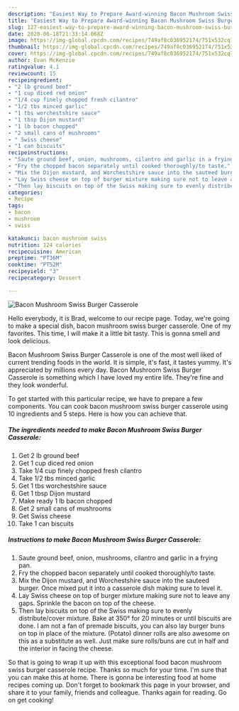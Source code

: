 ```yaml
---
description: "Easiest Way to Prepare Award-winning Bacon Mushroom Swiss Burger Casserole"
title: "Easiest Way to Prepare Award-winning Bacon Mushroom Swiss Burger Casserole"
slug: 127-easiest-way-to-prepare-award-winning-bacon-mushroom-swiss-burger-casserole
date: 2020-06-18T21:33:14.068Z
image: https://img-global.cpcdn.com/recipes/749af8c036952174/751x532cq70/bacon-mushroom-swiss-burger-casserole-recipe-main-photo.jpg
thumbnail: https://img-global.cpcdn.com/recipes/749af8c036952174/751x532cq70/bacon-mushroom-swiss-burger-casserole-recipe-main-photo.jpg
cover: https://img-global.cpcdn.com/recipes/749af8c036952174/751x532cq70/bacon-mushroom-swiss-burger-casserole-recipe-main-photo.jpg
author: Evan McKenzie
ratingvalue: 4.1
reviewcount: 15
recipeingredient:
- "2 lb ground beef"
- "1 cup diced red onion"
- "1/4 cup finely chopped fresh cilantro"
- "1/2 tbs minced garlic"
- "1 tbs worchestshire sauce"
- "1 tbsp Dijon mustard"
- "1 lb bacon chopped"
- "2 small cans of mushrooms"
- " Swiss cheese"
- "1 can biscuits"
recipeinstructions:
- "Saute ground beef, onion, mushrooms, cilantro and garlic in a frying pan."
- "Fry the chopped bacon separately until cooked thoroughly/to taste."
- "Mix the Dijon mustard, and Worchestshire sauce into the sauteed burger. Once mixed put it into a casserole dish making sure to level it."
- "Lay Swiss cheese on top of burger mixture making sure not to leave any gaps. Sprinkle the bacon on top of the cheese."
- "Then lay biscuits on top of the Swiss making sure to evenly distribute/cover mixture. Bake at 350° for 20 minutes or until biscuits are done. I am not a fan of premade biscuits, you can also lay burger buns on top in place of the mixture. (Potato) dinner rolls are also awesome on this as a substitute as well. Just make sure rolls/buns are cut in half and the interior in facing the cheese."
categories:
- Recipe
tags:
- bacon
- mushroom
- swiss

katakunci: bacon mushroom swiss 
nutrition: 124 calories
recipecuisine: American
preptime: "PT36M"
cooktime: "PT52M"
recipeyield: "3"
recipecategory: Dessert

---
```



![Bacon Mushroom Swiss Burger Casserole](https://img-global.cpcdn.com/recipes/749af8c036952174/751x532cq70/bacon-mushroom-swiss-burger-casserole-recipe-main-photo.jpg)

Hello everybody, it is Brad, welcome to our recipe page. Today, we're going to make a special dish, bacon mushroom swiss burger casserole. One of my favorites. This time, I will make it a little bit tasty. This is gonna smell and look delicious.

Bacon Mushroom Swiss Burger Casserole is one of the most well liked of current trending foods in the world. It is simple, it's fast, it tastes yummy. It's appreciated by millions every day. Bacon Mushroom Swiss Burger Casserole is something which I have loved my entire life. They're fine and they look wonderful.




To get started with this particular recipe, we have to prepare a few components. You can cook bacon mushroom swiss burger casserole using 10 ingredients and 5 steps. Here is how you can achieve that.

<!--inarticleads1-->

##### The ingredients needed to make Bacon Mushroom Swiss Burger Casserole:

1. Get 2 lb ground beef
1. Get 1 cup diced red onion
1. Take 1/4 cup finely chopped fresh cilantro
1. Take 1/2 tbs minced garlic
1. Get 1 tbs worchestshire sauce
1. Get 1 tbsp Dijon mustard
1. Make ready 1 lb bacon chopped
1. Get 2 small cans of mushrooms
1. Get  Swiss cheese
1. Take 1 can biscuits




<!--inarticleads2-->

##### Instructions to make Bacon Mushroom Swiss Burger Casserole:

1. Saute ground beef, onion, mushrooms, cilantro and garlic in a frying pan.
1. Fry the chopped bacon separately until cooked thoroughly/to taste.
1. Mix the Dijon mustard, and Worchestshire sauce into the sauteed burger. Once mixed put it into a casserole dish making sure to level it.
1. Lay Swiss cheese on top of burger mixture making sure not to leave any gaps. Sprinkle the bacon on top of the cheese.
1. Then lay biscuits on top of the Swiss making sure to evenly distribute/cover mixture. Bake at 350° for 20 minutes or until biscuits are done. I am not a fan of premade biscuits, you can also lay burger buns on top in place of the mixture. (Potato) dinner rolls are also awesome on this as a substitute as well. Just make sure rolls/buns are cut in half and the interior in facing the cheese.




So that is going to wrap it up with this exceptional food bacon mushroom swiss burger casserole recipe. Thanks so much for your time. I'm sure that you can make this at home. There is gonna be interesting food at home recipes coming up. Don't forget to bookmark this page in your browser, and share it to your family, friends and colleague. Thanks again for reading. Go on get cooking!
